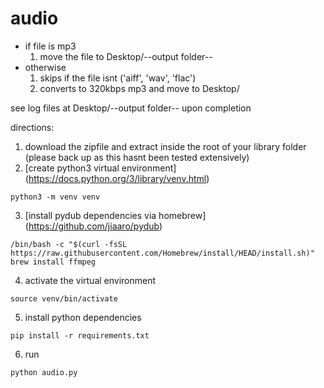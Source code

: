 # audio

* if file is mp3
  1. move the file to Desktop/--output folder--
* otherwise
  1. skips if the file isnt ('aiff', 'wav', 'flac')
  2. converts to 320kbps mp3 and move to Desktop/<output>
 
 see log files at Desktop/--output folder-- upon completion
 
 directions:
 
 1. download the zipfile and extract inside the root of your library folder (please back up as this hasnt been tested extensively)
 2. [create python3 virtual environment] (https://docs.python.org/3/library/venv.html)
 ```
 python3 -m venv venv
 ```

 3. [install pydub dependencies via homebrew] (https://github.com/jiaaro/pydub)
 ```
 /bin/bash -c "$(curl -fsSL https://raw.githubusercontent.com/Homebrew/install/HEAD/install.sh)"
 brew install ffmpeg
 ```
 4. activate the virtual environment
 ```
 source venv/bin/activate
 ```
 5. install python dependencies
 ```
 pip install -r requirements.txt
 ```

 
 6. run
 
 ```
 python audio.py
 ```
